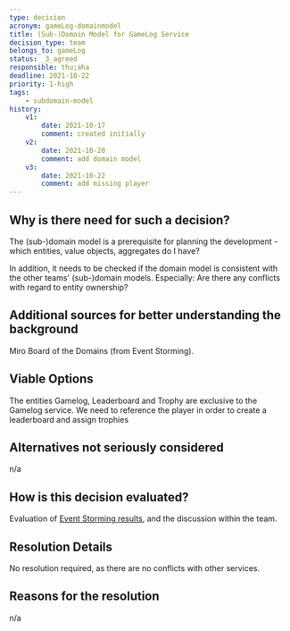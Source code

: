 ```yaml
---
type: decision
acronym: gameLog-domainmodel
title: (Sub-)Domain Model for GameLog Service
decision_type: team
belongs_to: gameLog
status: _3_agreed
responsible: thu;aha
deadline: 2021-10-22
priority: 1-high
tags: 
    - subdomain-model
history:
    v1:
        date: 2021-10-17
        comment: created initially
    v2:
        date: 2021-10-20
        comment: add domain model
    v3:
        date: 2021-10-22
        comment: add missing player
---
```


## Why is there need for such a decision?

The (sub-)domain model is a prerequisite for planning the development - which entities, value objects, aggregates 
do I have? 

In addition, it needs to be checked if the domain model is consistent with the other teams' (sub-)domain models.
Especially: Are there any conflicts with regard to entity ownership?

## Additional sources for better understanding the background

Miro Board of the Domains (from Event Storming).

## Viable Options

The entities Gamelog, Leaderboard and Trophy are exclusive to the Gamelog service.
We need to reference the player in order to create a leaderboard and assign trophies

## Alternatives not seriously considered

n/a

## How is this decision evaluated?

Evaluation of [Event Storming results](https://miro.com/app/board/o9J_lsQV7ZA=/), and the discussion within the team.
 
## Resolution Details

No resolution required, as there are no conflicts with other services.

## Reasons for the resolution

n/a
